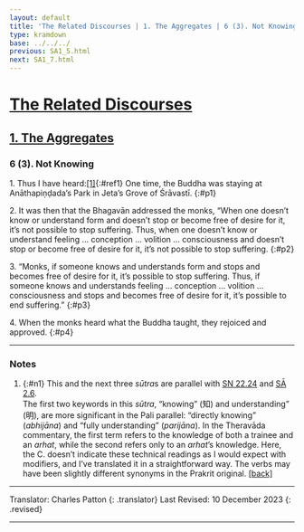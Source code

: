 ```yaml
---
layout: default
title: 'The Related Discourses | 1. The Aggregates | 6 (3). Not Knowing'
type: kramdown
base: ../../../
previous: SA1_5.html
next: SA1_7.html
---
```


# [The Related Discourses](../index.html)
## [1. The Aggregates](index.html)
### 6 (3). Not Knowing

1\. Thus I have heard:[\[1\]](#n1){:#ref1} One time, the Buddha was staying at Anāthapiṇḍada’s Park in Jeta’s Grove of Śrāvastī.
{:#p1}

2\. It was then that the Bhagavān addressed the monks, “When one doesn’t know or understand form and doesn’t stop or become free of desire for it, it’s not possible to stop suffering. Thus, when one doesn’t know or understand feeling … conception … volition … consciousness and doesn’t stop or become free of desire for it, it’s not possible to stop suffering.
{:#p2}

3\. “Monks, if someone knows and understands form and stops and becomes free of desire for it, it’s possible to stop suffering. Thus, if someone knows and understands feeling … conception … volition … consciousness and stops and becomes free of desire for it, it’s possible to end suffering.”
{:#p3}

4\. When the monks heard what the Buddha taught, they rejoiced and approved.
{:#p4}

---

### Notes

1. {:#n1} This and the next three <em>sūtra</em>s are parallel with <a href="https://suttacentral.net/sn22.24" target="_blank">SN 22.24</a> and <a href="../02/sa2_6.html" target="_blank">SĀ 2.6</a>.<br/>
The first two keywords in this <em>sūtra</em>, “knowing” (知) and understanding” (明), are more significant in the Pali parallel: “directly knowing” (<em>abhijāna</em>) and “fully understanding” (<em>parijāna</em>). In the Theravāda commentary, the first term refers to the knowledge of both a trainee and an <em>arhat</em>, while the second refers only to an <em>arhat</em>’s knowledge. Here, the C. doesn’t indicate these technical readings as I would expect with modifiers, and I’ve translated it in a straightforward way. The verbs may have been slightly different synonyms in the Prakrit original. [\[back\]](#ref1)

---

Translator: Charles Patton
{: .translator}
Last Revised: 10 December 2023
{: .revised}

---